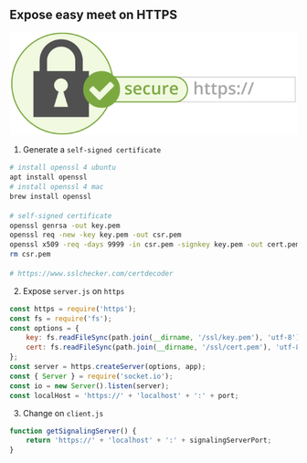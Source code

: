 ## Expose easy meet on HTTPS

![mirotalk-https](https.png)

1. Generate a `self-signed certificate`

```bash
# install openssl 4 ubuntu
apt install openssl
# install openssl 4 mac
brew install openssl

# self-signed certificate
openssl genrsa -out key.pem
openssl req -new -key key.pem -out csr.pem
openssl x509 -req -days 9999 -in csr.pem -signkey key.pem -out cert.pem
rm csr.pem

# https://www.sslchecker.com/certdecoder
```

2. Expose `server.js` on `https`

```js
const https = require('https');
const fs = require('fs');
const options = {
    key: fs.readFileSync(path.join(__dirname, '/ssl/key.pem'), 'utf-8'),
    cert: fs.readFileSync(path.join(__dirname, '/ssl/cert.pem'), 'utf-8'),
};
const server = https.createServer(options, app);
const { Server } = require('socket.io');
const io = new Server().listen(server);
const localHost = 'https://' + 'localhost' + ':' + port;
```

3. Change on `client.js`

```js
function getSignalingServer() {
    return 'https://' + 'localhost' + ':' + signalingServerPort;
}
```
